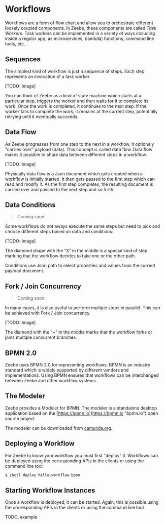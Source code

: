 # Workflows

Workflows are a form of flow chart and allow you to orchestrate different loosely coupled components. In Zeebe, these components are called _Task Workers_. Task workers can be implemented in a variety of ways including inside a regular app, as microservices, \(lambda\) functions, command line tools, etc.

## Sequences

The simplest kind of workflow is just a sequence of steps. Each step represents an invocation of a task worker.

\[TODO: Image\]

You can think of Zeebe as a kind of state machine which starts at a particular step, triggers the worker and then waits for it to complete its work. Once the work is completed, it continues to the next step. If the worker fails to complete the work, it remains at the current step, potentially retrying until it eventually succeeds.

## Data Flow

As Zeebe progresses from one step to the next in a workflow, it optionaly "carries over" payload \(data\). This concept is called data flow. Data flow makes it possible to share data between different steps in a workflow.

\[TODO: Image\]

Physically data flow is a Json document which gets created when a workflow is initially started. It then gets passed to the first step which can read and modify it. As the first step completes, the resulting document is carried over and passed to the next step and so forth.

## Data Conditions

> Coming soon

Some workflows do not aways execute the same steps but need to pick and choose different steps based on data and conditions:

\[TODO: Image\]

The diamond shape with the "X" in the middle is a special kind of step marking that the workflow decides to take one or the other path.

Conditions use Json path to select properties and values from the current payload document.

## Fork / Join Concurrency

> Coming soon

In many cases, it is also useful to perform multiple steps in parallel. This can be achieved with Fork / Join concurrency.

\[TODO: Image\]

The diamond with the "+" in the middle marks that the workflow forks or joins multiple concurrent branches.

## BPMN 2.0

Zeebe uses BPMN 2.0 for representing workflows. BPMN is an industry standard which is widely supported by different vendors and implementations. Using BPMN ensures that workflows can be interchanged between Zeebe and other workflow systems.

## The Modeler

Zeebe provides a Modeler for BPMN. The modeler is a standalone desktop application based on the [https://bpmn.io](https://bpmn.io "bpmn.io") open source project.

The modeler can be downloaded from [camunda.org](https://camunda.org/bpmn/tool/).

## Deploying a Workflow

For Zeebe to know your workflow you must first "deploy" it. Workflows can be deployed using the corresponding APIs in the clients or using the command line tool:

```bash
$ zbctl deploy hello-workflow.bpmn
```

## Starting Workflow Instances

Once a workflow is deployed, it can be started. Again, this is possible using the corresponding APIs in the clients or using the command line tool

TODO: example
